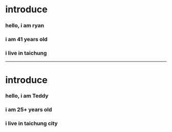 # introduce
### hello, i am ryan
### i am 41 years old
### i live in taichung
---------------------------------------------
# introduce
### hello, i am Teddy
### i am 25+ years old
### i live in taichung city
